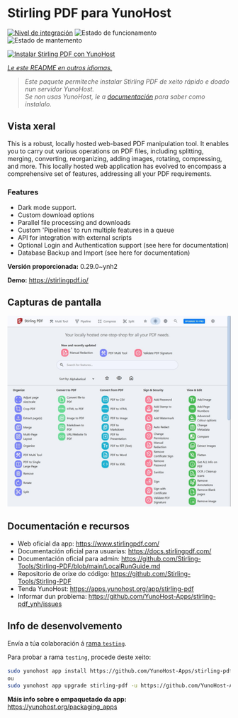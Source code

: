 <!--
NOTA: Este README foi creado automáticamente por <https://github.com/YunoHost/apps/tree/master/tools/readme_generator>
NON debe editarse manualmente.
-->

# Stirling PDF para YunoHost

[![Nivel de integración](https://apps.yunohost.org/badge/integration/stirling-pdf)](https://ci-apps.yunohost.org/ci/apps/stirling-pdf/)
![Estado de funcionamento](https://apps.yunohost.org/badge/state/stirling-pdf)
![Estado de mantemento](https://apps.yunohost.org/badge/maintained/stirling-pdf)

[![Instalar Stirling PDF con YunoHost](https://install-app.yunohost.org/install-with-yunohost.svg)](https://install-app.yunohost.org/?app=stirling-pdf)

*[Le este README en outros idiomas.](./ALL_README.md)*

> *Este paquete permíteche instalar Stirling PDF de xeito rápido e doado nun servidor YunoHost.*  
> *Se non usas YunoHost, le a [documentación](https://yunohost.org/install) para saber como instalalo.*

## Vista xeral

This is a robust, locally hosted web-based PDF manipulation tool. It enables you to carry out various operations on PDF files, including splitting, merging, converting, reorganizing, adding images, rotating, compressing, and more. This locally hosted web application has evolved to encompass a comprehensive set of features, addressing all your PDF requirements.

### Features

- Dark mode support.
- Custom download options
- Parallel file processing and downloads
- Custom 'Pipelines' to run multiple features in a queue
- API for integration with external scripts
- Optional Login and Authentication support (see here for documentation)
- Database Backup and Import (see here for documentation)


**Versión proporcionada:** 0.29.0~ynh2

**Demo:** <https://stirlingpdf.io/>

## Capturas de pantalla

![Captura de pantalla de Stirling PDF](./doc/screenshots/screenshot.jpg)

## Documentación e recursos

- Web oficial da app: <https://www.stirlingpdf.com/>
- Documentación oficial para usuarias: <https://docs.stirlingpdf.com/>
- Documentación oficial para admin: <https://github.com/Stirling-Tools/Stirling-PDF/blob/main/LocalRunGuide.md>
- Repositorio de orixe do código: <https://github.com/Stirling-Tools/Stirling-PDF>
- Tenda YunoHost: <https://apps.yunohost.org/app/stirling-pdf>
- Informar dun problema: <https://github.com/YunoHost-Apps/stirling-pdf_ynh/issues>

## Info de desenvolvemento

Envía a túa colaboración á [rama `testing`](https://github.com/YunoHost-Apps/stirling-pdf_ynh/tree/testing).

Para probar a rama `testing`, procede deste xeito:

```bash
sudo yunohost app install https://github.com/YunoHost-Apps/stirling-pdf_ynh/tree/testing --debug
ou
sudo yunohost app upgrade stirling-pdf -u https://github.com/YunoHost-Apps/stirling-pdf_ynh/tree/testing --debug
```

**Máis info sobre o empaquetado da app:** <https://yunohost.org/packaging_apps>
